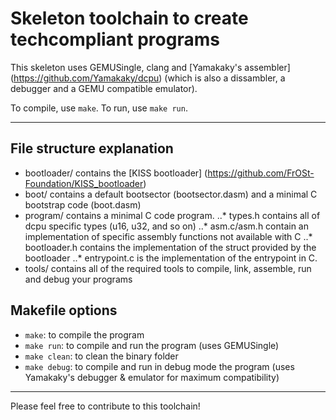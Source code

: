 # Skeleton toolchain to create techcompliant programs

This skeleton uses GEMUSingle, clang and [Yamakaky's assembler] (https://github.com/Yamakaky/dcpu) (which is also a dissambler, a debugger and a GEMU compatible emulator).

To compile, use `make`. To run, use `make run`.

***

## File structure explanation

* bootloader/ contains the [KISS bootloader] (https://github.com/FrOSt-Foundation/KISS_bootloader)
* boot/ contains a default bootsector (bootsector.dasm) and a minimal C bootstrap code (boot.dasm)
* program/ contains a minimal C code program.
..* types.h contains all of dcpu specific types (u16, u32, and so on)
..* asm.c/asm.h contain an implementation of specific assembly functions not available with C
..* bootloader.h contains the implementation of the struct provided by the bootloader
..* entrypoint.c is the implementation of the entrypoint in C.
* tools/ contains all of the required tools to compile, link, assemble, run and debug your programs

## Makefile options

* `make`: to compile the program
* `make run`: to compile and run the program (uses GEMUSingle)
* `make clean`: to clean the binary folder
* `make debug`: to compile and run in debug mode the program (uses Yamakaky's debugger & emulator for maximum compatibility)

***

Please feel free to contribute to this toolchain!
